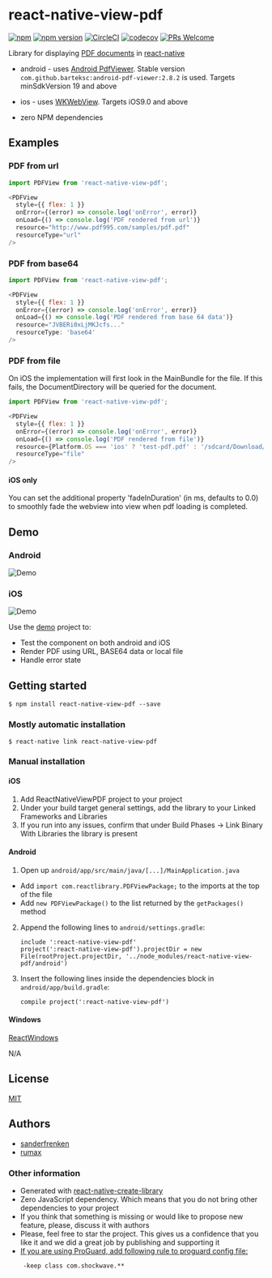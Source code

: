# react-native-view-pdf

[![npm](https://img.shields.io/npm/l/express.svg)](https://github.com/rumax/react-native-PDFView)
[![npm version](https://badge.fury.io/js/react-native-view-pdf.svg)](https://badge.fury.io/js/react-native-view-pdf)
[![CircleCI](https://circleci.com/gh/rumax/react-native-PDFView.svg?style=shield)](https://circleci.com/gh/rumax/react-native-PDFView)
[![codecov](https://codecov.io/gh/rumax/react-native-PDFView/branch/master/graph/badge.svg)](https://codecov.io/gh/rumax/react-native-PDFView)
[![PRs Welcome](https://img.shields.io/badge/PRs-welcome-brightgreen.svg?style=flat-square)](http://makeapullrequest.com)

Library for displaying [PDF documents](https://acrobat.adobe.com/us/en/acrobat/about-adobe-pdf.html) in [react-native](http://facebook.github.io/react-native/)

- android - uses [Android PdfViewer](https://github.com/barteksc/AndroidPdfViewer). Stable version `com.github.barteksc:android-pdf-viewer:2.8.2` is used. Targets minSdkVersion 19 and above

- ios - uses [WKWebView](https://developer.apple.com/documentation/webkit/wkwebview).
Targets iOS9.0 and above

- zero NPM dependencies

## Examples

### PDF from url

```js
import PDFView from 'react-native-view-pdf';

<PDFView
  style={{ flex: 1 }}
  onError={(error) => console.log('onError', error)}
  onLoad={() => console.log('PDF rendered from url')}
  resource="http://www.pdf995.com/samples/pdf.pdf"
  resourceType="url"
/>
```

### PDF from base64

```js
import PDFView from 'react-native-view-pdf';

<PDFView
  style={{ flex: 1 }}
  onError={(error) => console.log('onError', error)}
  onLoad={() => console.log('PDF rendered from base 64 data')}
  resource="JVBERi0xLjMKJcfs..."
  resourceType: 'base64'
/>
```

### PDF from file

On iOS the implementation will first look in the MainBundle for the file.
If this fails, the DocumentDirectory will be queried for the document.

```js
import PDFView from 'react-native-view-pdf';

<PDFView
  style={{ flex: 1 }}
  onError={(error) => console.log('onError', error)}
  onLoad={() => console.log('PDF rendered from file')}
  resource={Platform.OS === 'ios' ? 'test-pdf.pdf' : '/sdcard/Download/test-pdf.pdf'}
  resourceType="file"
/>
```

#### iOS only
You can set the additional property 'fadeInDuration' (in ms, defaults to 0.0) to smoothly fade the webview into view when pdf loading is completed.

## Demo

### Android

![Demo](https://github.com/rumax/react-native-PDFView/raw/master/demo/res/android_pdf.gif)

### iOS

![Demo](https://github.com/rumax/react-native-PDFView/raw/master/demo/res/ios_pdf.gif)

Use the  [demo](https://github.com/rumax/react-native-PDFView/tree/master/demo) project to:

- Test the component on both android and iOS
- Render PDF using URL, BASE64 data or local file
- Handle error state


## Getting started

`$ npm install react-native-view-pdf --save`

### Mostly automatic installation

`$ react-native link react-native-view-pdf`

### Manual installation


#### iOS

1. Add ReactNativeViewPDF project to your project
2. Under your build target general settings, add the library to your Linked Frameworks and Libraries
3. If you run into any issues, confirm that under Build Phases -> Link Binary With Libraries the library is present

#### Android

1. Open up `android/app/src/main/java/[...]/MainApplication.java`
  - Add `import com.reactlibrary.PDFViewPackage;` to the imports at the top of the file
  - Add `new PDFViewPackage()` to the list returned by the `getPackages()` method
2. Append the following lines to `android/settings.gradle`:
    ```
    include ':react-native-view-pdf'
    project(':react-native-view-pdf').projectDir = new File(rootProject.projectDir, '../node_modules/react-native-view-pdf/android')
    ```
3. Insert the following lines inside the dependencies block in `android/app/build.gradle`:
    ```
    compile project(':react-native-view-pdf')
    ```

#### Windows
[ReactWindows](https://github.com/ReactWindows/react-native)

N/A

## License

[MIT](https://opensource.org/licenses/MIT)

## Authors
- [sanderfrenken](https://github.com/sanderfrenken)
- [rumax](https://github.com/rumax)

### Other information

- Generated with [react-native-create-library](https://github.com/frostney/react-native-create-library)
- Zero JavaScript dependency. Which means that you do not bring other dependencies to your project
- If you think that something is missing or would like to propose new feature, please, discuss it with authors
- Please, feel free to star the project. This gives us a confidence that you like it and we did a great job by publishing and supporting it
- [If you are using ProGuard, add following rule to proguard config file:](https://github.com/barteksc/AndroidPdfViewer#proguard)

```
    -keep class com.shockwave.**
```
